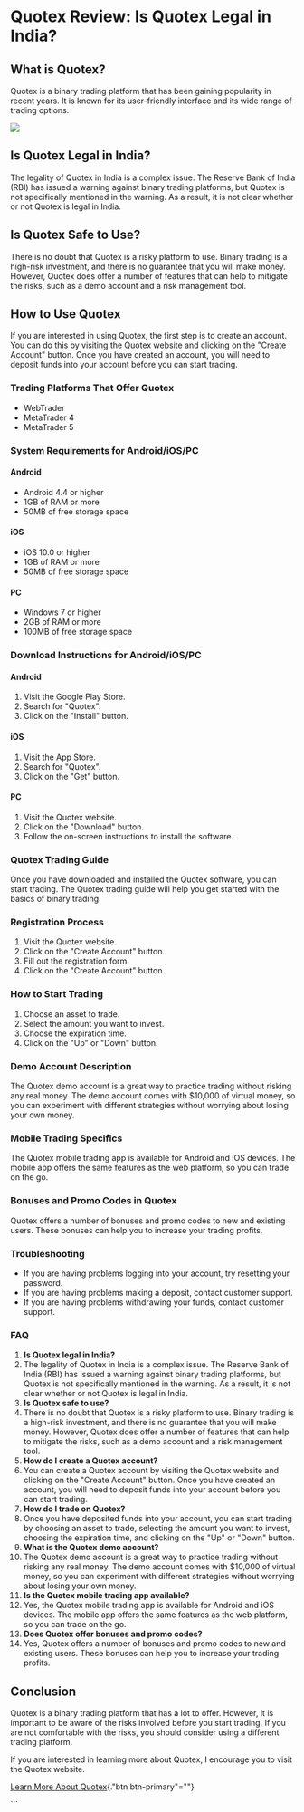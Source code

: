 # Quotex Review: Is Quotex Legal in India?

## What is Quotex?

Quotex is a binary trading platform that has been gaining popularity in
recent years. It is known for its user-friendly interface and its wide
range of trading options.

[![](https://static.quotex.io/files/4_en/300_250.jpg)](https://traff.sbs/brokerqxlid)

## Is Quotex Legal in India?

The legality of Quotex in India is a complex issue. The Reserve Bank of
India (RBI) has issued a warning against binary trading platforms, but
Quotex is not specifically mentioned in the warning. As a result, it is
not clear whether or not Quotex is legal in India.

## Is Quotex Safe to Use?

There is no doubt that Quotex is a risky platform to use. Binary trading
is a high-risk investment, and there is no guarantee that you will make
money. However, Quotex does offer a number of features that can help to
mitigate the risks, such as a demo account and a risk management tool.

## How to Use Quotex

If you are interested in using Quotex, the first step is to create an
account. You can do this by visiting the Quotex website and clicking on
the "Create Account" button. Once you have created an account, you
will need to deposit funds into your account before you can start
trading.

### Trading Platforms That Offer Quotex

-   WebTrader
-   MetaTrader 4
-   MetaTrader 5

### System Requirements for Android/iOS/PC

#### Android

-   Android 4.4 or higher
-   1GB of RAM or more
-   50MB of free storage space

#### iOS

-   iOS 10.0 or higher
-   1GB of RAM or more
-   50MB of free storage space

#### PC

-   Windows 7 or higher
-   2GB of RAM or more
-   100MB of free storage space

### Download Instructions for Android/iOS/PC

#### Android

1.  Visit the Google Play Store.
2.  Search for "Quotex".
3.  Click on the "Install" button.

#### iOS

1.  Visit the App Store.
2.  Search for "Quotex".
3.  Click on the "Get" button.

#### PC

1.  Visit the Quotex website.
2.  Click on the "Download" button.
3.  Follow the on-screen instructions to install the software.

### Quotex Trading Guide

Once you have downloaded and installed the Quotex software, you can
start trading. The Quotex trading guide will help you get started with
the basics of binary trading.

### Registration Process

1.  Visit the Quotex website.
2.  Click on the "Create Account" button.
3.  Fill out the registration form.
4.  Click on the "Create Account" button.

### How to Start Trading

1.  Choose an asset to trade.
2.  Select the amount you want to invest.
3.  Choose the expiration time.
4.  Click on the "Up" or "Down" button.

### Demo Account Description

The Quotex demo account is a great way to practice trading without
risking any real money. The demo account comes with \$10,000 of virtual
money, so you can experiment with different strategies without worrying
about losing your own money.

### Mobile Trading Specifics

The Quotex mobile trading app is available for Android and iOS devices.
The mobile app offers the same features as the web platform, so you can
trade on the go.

### Bonuses and Promo Codes in Quotex

Quotex offers a number of bonuses and promo codes to new and existing
users. These bonuses can help you to increase your trading profits.

### Troubleshooting

-   If you are having problems logging into your account, try resetting
    your password.
-   If you are having problems making a deposit, contact customer
    support.
-   If you are having problems withdrawing your funds, contact customer
    support.

### FAQ

1.  **Is Quotex legal in India?**
2.  The legality of Quotex in India is a complex issue. The Reserve Bank
    of India (RBI) has issued a warning against binary trading
    platforms, but Quotex is not specifically mentioned in the warning.
    As a result, it is not clear whether or not Quotex is legal in
    India.
3.  **Is Quotex safe to use?**
4.  There is no doubt that Quotex is a risky platform to use. Binary
    trading is a high-risk investment, and there is no guarantee that
    you will make money. However, Quotex does offer a number of features
    that can help to mitigate the risks, such as a demo account and a
    risk management tool.
5.  **How do I create a Quotex account?**
6.  You can create a Quotex account by visiting the Quotex website and
    clicking on the "Create Account" button. Once you have created
    an account, you will need to deposit funds into your account before
    you can start trading.
7.  **How do I trade on Quotex?**
8.  Once you have deposited funds into your account, you can start
    trading by choosing an asset to trade, selecting the amount you want
    to invest, choosing the expiration time, and clicking on the
    "Up" or "Down" button.
9.  **What is the Quotex demo account?**
10. The Quotex demo account is a great way to practice trading without
    risking any real money. The demo account comes with \$10,000 of
    virtual money, so you can experiment with different strategies
    without worrying about losing your own money.
11. **Is the Quotex mobile trading app available?**
12. Yes, the Quotex mobile trading app is available for Android and iOS
    devices. The mobile app offers the same features as the web
    platform, so you can trade on the go.
13. **Does Quotex offer bonuses and promo codes?**
14. Yes, Quotex offers a number of bonuses and promo codes to new and
    existing users. These bonuses can help you to increase your trading
    profits.

## Conclusion

Quotex is a binary trading platform that has a lot to offer. However, it
is important to be aware of the risks involved before you start trading.
If you are not comfortable with the risks, you should consider using a
different trading platform.

If you are interested in learning more about Quotex, I encourage you to
visit the Quotex website.




[Learn More About
Quotex](\%22https://traff.sbs/brokerqxlid\%22){."btn
btn-primary"=""}




\`\`\`

